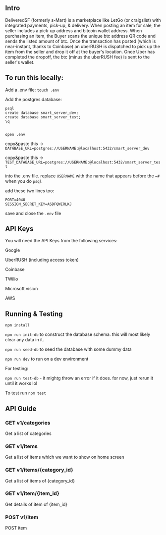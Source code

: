 ## Intro

DeliveredSF (formerly s-Mart) is a marketplace like LetGo (or craigslist) with integrated payments, pick-up, & delivery. When posting an item for sale, the seller includes a pick-up address and bitcoin wallet address. When purchasing an item, the Buyer scans the unique btc address QR code and sends the listed amount of btc. Once the transaction has posted (which is near-instant, thanks to Coinbase) an uberRUSH is dispatched to pick up the item from the seller and drop it off at the buyer's location. Once Uber has completed the dropoff, the btc (minus the uberRUSH fee) is sent to the seller's wallet.

## To run this locally:

Add a .env file:
```touch .env```


Add the postgres database:
```
psql
create database smart_server_dev;
create database smart_server_test;
\q


open .env
```
copy&paste this -> ```DATABASE_URL=postgres://USERNAME:@localhost:5432/smart_server_dev```

copy&paste this -> ```TEST_DATABASE_URL=postgres://USERNAME:@localhost:5432/smart_server_test```

into the .env file. replace ```USERNAME``` with the name that appears before the ```=#``` when you do ```psql```

add these two lines too: 

```
PORT=4040
SESSION_SECRET_KEY=ASDFQWERLKJ
```

save and close the ```.env``` file

## API Keys

You will need the API Keys from the following services:

Google

UberRUSH (including access token)

Coinbase

TWilio

Microsoft vision

AWS

## Running & Testing

```npm install```

```npm run init-db``` to construct the database schema. this will most likely clear any data in it.

```npm run seed-db``` to seed the database with some dummy data

```npm run dev``` to run on a dev environment

For testing: 

```npm run test-db``` - it mightg throw an error if it does. for now, just rerun it until it works lol

To test run ```npm test```


## API Guide

### GET v1/categories

Get a list of categories

### GET v1/items

Get a list of items which we want to show on home screen

### GET v1/items/{category_id}

Get a list of items of {category_id}

### GET v1/item/{item_id}

Get details of item of {item_id}

### POST v1/item

POST item